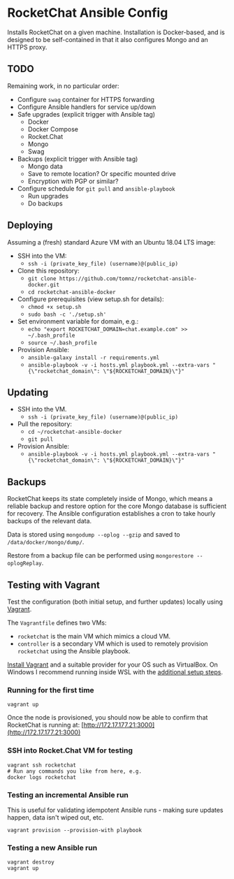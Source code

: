 # RocketChat Ansible Config

Installs RocketChat on a given machine. Installation is Docker-based, and is designed to be self-contained in that it also configures Mongo and an HTTPS proxy.

## TODO

Remaining work, in no particular order:

- Configure `swag` container for HTTPS forwarding
- Configure Ansible handlers for service up/down
- Safe upgrades (explicit trigger with Ansible tag)
  - Docker
  - Docker Compose
  - Rocket.Chat
  - Mongo
  - Swag
- Backups (explicit trigger with Ansible tag)
  - Mongo data
  - Save to remote location? Or specific mounted drive
  - Encryption with PGP or similar?
- Configure schedule for `git pull` and `ansible-playbook`
  - Run upgrades
  - Do backups

## Deploying

Assuming a (fresh) standard Azure VM with an Ubuntu 18.04 LTS image:

- SSH into the VM:
  - `ssh -i (private_key_file) (username)@(public_ip)`
- Clone this repository:
  - `git clone https://github.com/tomnz/rocketchat-ansible-docker.git`
  - `cd rocketchat-ansible-docker`
- Configure prerequisites (view setup.sh for details):
  - `chmod +x setup.sh`
  - `sudo bash -c './setup.sh'`
- Set environment variable for domain, e.g.:
  - `echo "export ROCKETCHAT_DOMAIN=chat.example.com" >> ~/.bash_profile`
  - `source ~/.bash_profile`
- Provision Ansible:
  - `ansible-galaxy install -r requirements.yml`
  - `ansible-playbook -v -i hosts.yml playbook.yml --extra-vars "{\"rocketchat_domain\": \"${ROCKETCHAT_DOMAIN}\"}"`

## Updating

- SSH into the VM.
  - `ssh -i (private_key_file) (username)@(public_ip)`
- Pull the repository:
  - `cd ~/rocketchat-ansible-docker`
  - `git pull`
- Provision Ansible:
  - `ansible-playbook -v -i hosts.yml playbook.yml --extra-vars "{\"rocketchat_domain\": \"${ROCKETCHAT_DOMAIN}\"}"`

## Backups

RocketChat keeps its state completely inside of Mongo, which means a reliable backup and restore option for the core Mongo database is sufficient for recovery. The Ansible configuration establishes a cron to take hourly backups of the relevant data.

Data is stored using `mongodump --oplog --gzip` and saved to `/data/docker/mongo/dump/`.

Restore from a backup file can be performed using `mongorestore --oplogReplay`.

## Testing with Vagrant

Test the configuration (both initial setup, and further updates) locally using [Vagrant](https://www.vagrantup.com/).

The `Vagrantfile` defines two VMs:

- `rocketchat` is the main VM which mimics a cloud VM.
- `controller` is a secondary VM which is used to remotely provision `rocketchat` using the Ansible playbook.

[Install Vagrant](https://www.vagrantup.com/docs/installation) and a suitable provider for your OS such as VirtualBox. On Windows I recommend running inside WSL with the [additional setup steps](https://www.vagrantup.com/docs/other/wsl).

### Running for the first time

    vagrant up

Once the node is provisioned, you should now be able to confirm that RocketChat is running at: [http://172.17.177.21:3000](http://172.17.177.21:3000)

### SSH into Rocket.Chat VM for testing

    vagrant ssh rocketchat
    # Run any commands you like from here, e.g.
    docker logs rocketchat

### Testing an incremental Ansible run

This is useful for validating idempotent Ansible runs - making sure updates happen, data isn't wiped out, etc.

    vagrant provision --provision-with playbook

### Testing a new Ansible run

    vagrant destroy
    vagrant up
